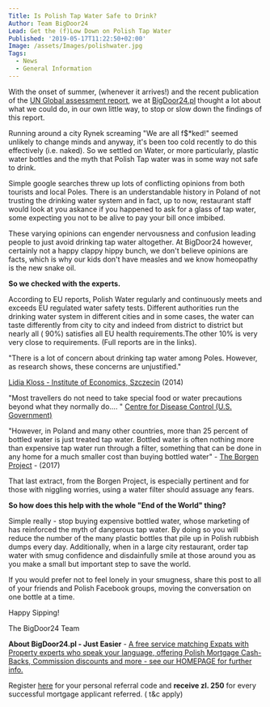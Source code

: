 ```yaml
---
Title: Is Polish Tap Water Safe to Drink?
Author: Team BigDoor24
Lead: Get the (f)Low Down on Polish Tap Water
Published: '2019-05-17T11:22:50+02:00'
Image: /assets/Images/polishwater.jpg
Tags:
  - News
  - General Information
---
```

With the onset of summer, (whenever it arrives!) and the recent publication of the [UN Global assessment report](https://www.theguardian.com/environment/2019/may/06/human-society-under-urgent-threat-loss-earth-natural-life-un-report), we at [BigDoor24.pl](https://bigdoor24.pl/) thought a lot about what we could do, in our own little way, to stop or slow down the findings of this report.

Running around a city Rynek screaming "We are all f$*ked!" seemed unlikely to change minds and anyway, it's been too cold recently to do this effectively (i.e. naked). So we settled on Water, or more particularly, plastic water bottles and the myth that Polish Tap water was in some way not safe to drink.

Simple google searches threw up lots of conflicting opinions from both tourists and local Poles. There is an understandable history in Poland of not trusting the drinking water system and in fact, up to now, restaurant staff would look at you askance if you happened to ask for a glass of tap water, some expecting you not to be alive to pay your bill once imbibed.

These varying opinions can engender nervousness and confusion leading people to just avoid drinking tap water altogether. At BigDoor24 however, certainly not a happy clappy hippy bunch, we don't believe opinions are facts, which is why our kids don't have measles and we know homeopathy is the new snake oil.  

**So we checked with the experts.**

According to EU reports, Polish Water regularly and continuously meets and exceeds EU regulated water safety tests.  Different authorities run the drinking water system in different cities and in some cases, the water can taste differently from city to city and indeed from district to district but nearly all ( 90%) satisfies all EU health requirements.The other 10% is very very close to requirements. (Full reports are in the links).

"There is a lot of concern about drinking tap water among Poles. However, as research shows, these concerns are unjustified."

[Lidia Kloss - Institute of Economics, Szczecin](file:///C:/Users/johng/Downloads/UFJ_2014_3_3_4%20(1).pdf) (2014)

"Most travellers do not need to take special food or water precautions beyond what they normally do.... " [Centre for Disease Control (U.S. Government)](https://wwwnc.cdc.gov/travel/destinations/traveler/none/poland?s_cid=ncezid-dgmq-travel-single-001)

"However, in Poland and many other countries, more than 25 percent of bottled water is just treated tap water. Bottled water is often nothing more than expensive tap water run through a filter, something that can be done in any home for a much smaller cost than buying bottled water" - [The Borgen Project](https://borgenproject.org/reports-water-quality-in-poland/) - (2017)

That last extract, from the Borgen Project, is especially pertinent and for those with niggling worries, using a water filter should assuage any fears.

**So how does this help with the whole "End of the World" thing?**

Simple really - stop buying expensive bottled water, whose marketing of has reinforced the myth of dangerous tap water. By doing so you will reduce the number of the many plastic bottles that pile up in Polish rubbish dumps every day. Additionally, when in a large city restaurant, order tap water with smug confidence and disdainfully smile at those around you as you make a small but important step to save the world.

If you would prefer not to feel lonely in your smugness, share this post to all of your friends and Polish Facebook groups, moving the conversation on one bottle at a time.

Happy Sipping!

The BigDoor24 Team

**About BigDoor24.pl - Just Easier** - [A free service matching Expats with Property experts who speak your language, offering Polish Mortgage Cash-Backs, Commission discounts and more  - see our HOMEPAGE for further info.](https://bigdoor24.pl/)

Register [here](https://bigdoor24.pl/) for your personal referral code and **receive zl. 250** for every successful mortgage applicant referred. ( t&c apply)
